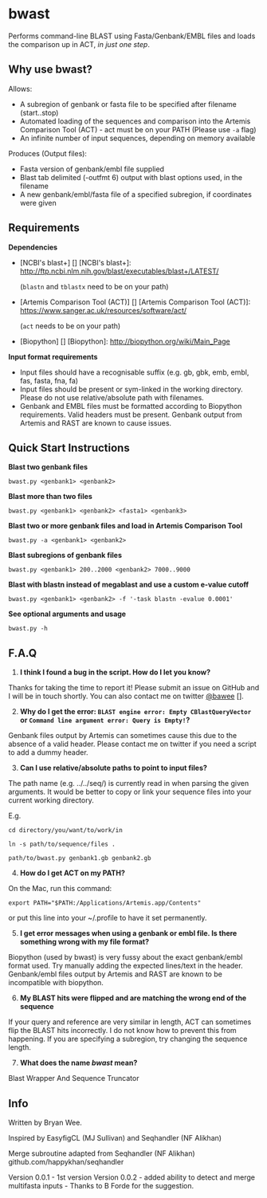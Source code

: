# bwast
Performs command-line BLAST using Fasta/Genbank/EMBL files and loads the comparison up in ACT, *in just one step*.


Why use **bwast**?
-------------------

Allows:

* A subregion of genbank or fasta file to be specified after filename (start..stop)
* Automated loading of the sequences and comparison into the Artemis Comparison Tool (ACT) - act must be on your PATH (Please use ``-a`` flag)
* An infinite number of input sequences, depending on memory available

Produces (Output files):

* Fasta version of genbank/embl file supplied
* Blast tab delimited (-outfmt 6) output with blast options used, in the filename
* A new genbank/embl/fasta file of a specified subregion, if coordinates were given


Requirements
-----------------

**Dependencies**

* [NCBI's blast+] []
[NCBI's blast+]: http://ftp.ncbi.nlm.nih.gov/blast/executables/blast+/LATEST/

    (``blastn`` and ``tblastx`` need to be on your path)

* [Artemis Comparison Tool (ACT)] []
[Artemis Comparison Tool (ACT)]: https://www.sanger.ac.uk/resources/software/act/
 
    (``act`` needs to be on your path)

* [Biopython] []
[Biopython]: http://biopython.org/wiki/Main_Page

**Input format requirements**

* Input files should have a recognisable suffix (e.g. gb, gbk, emb, embl, fas, fasta, fna, fa)
* Input files should be present or sym-linked in the working directory. Please do not use relative/absolute path with filenames.
* Genbank and EMBL files must be formatted according to Biopython requirements. Valid headers must be present. Genbank output from Artemis and RAST are known to cause issues. 


Quick Start Instructions
--------------------------

**Blast two genbank files**

``bwast.py <genbank1> <genbank2>``

**Blast more than two files**

``bwast.py <genbank1> <genbank2> <fasta1> <genbank3>``

**Blast two or more genbank files and load in Artemis Comparison Tool**

``bwast.py -a <genbank1> <genbank2>``

**Blast subregions of genbank files**

``bwast.py <genbank1> 200..2000 <genbank2> 7000..9000``

**Blast with blastn instead of megablast and use a custom e-value cutoff**

``bwast.py <genbank1> <genbank2> -f '-task blastn -evalue 0.0001'``

**See optional arguments and usage**

``bwast.py -h``


F.A.Q
----------------

1. **I think I found a bug in the script. How do I let you know?**

Thanks for taking the time to report it! Please submit an issue on GitHub and I will be in touch shortly. You can also contact me on twitter [@bawee] [].

[@bawee]: https://twitter.com/bawee

2. **Why do I get the error: ``BLAST engine error: Empty CBlastQueryVector`` or ``Command line argument error: Query is Empty!``?**

Genbank files output by Artemis can sometimes cause this due to the absence of a valid header. Please contact me on twitter if you need a script to add a dummy header.


3. **Can I use relative/absolute paths to point to input files?**

The path name (e.g. ../../seq/) is currently read in when parsing the given arguments. It would be better to copy or link your sequence files into your current working directory.

E.g. 

```
cd directory/you/want/to/work/in

ln -s path/to/sequence/files .

path/to/bwast.py genbank1.gb genbank2.gb
```

4. **How do I get ACT on my PATH?**

On the Mac, run this command: 

```
export PATH="$PATH:/Applications/Artemis.app/Contents"
```

or put this line into your ~/.profile to have it set permanently.


5. **I get error messages when using a genbank or embl file. Is there something wrong with my file format?**

Biopython (used by bwast) is very fussy about the exact genbank/embl format used. Try manually adding the expected lines/text in the header. Genbank/embl files output by Artemis and RAST are known to be incompatible with biopython.


6. **My BLAST hits were flipped and are matching the wrong end of the sequence**

If your query and reference are very similar in length, ACT can sometimes flip the BLAST hits incorrectly. I do not know how to prevent this from happening. If you are specifying a subregion, try changing the sequence length.


7. **What does the name *bwast* mean?**

Blast Wrapper And Sequence Truncator 


Info
-----------
Written by Bryan Wee.

Inspired by EasyfigCL (MJ Sullivan) and Seqhandler (NF Alikhan)

Merge subroutine adapted from Seqhandler (NF Alikhan) github.com/happykhan/seqhandler

Version 0.0.1 - 1st version
Version 0.0.2 - added ability to detect and merge multifasta inputs - Thanks to B Forde for the suggestion.
